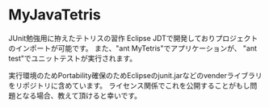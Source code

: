 MyJavaTetris
============

JUnit勉強用に拵えたテトリスの習作
Eclipse JDTで開発しておりプロジェクトのインポートが可能です。
また、"ant MyTetris"でアプリケーションが、 "ant test"でユニットテストが実行されます。

実行環境のためPortability確保のためEclipseのjunit.jarなどのvenderライブラリをリポジトリに含めています。
ライセンス関係でこれを公開することがもし問題となる場合、教えて頂けると幸いです。

